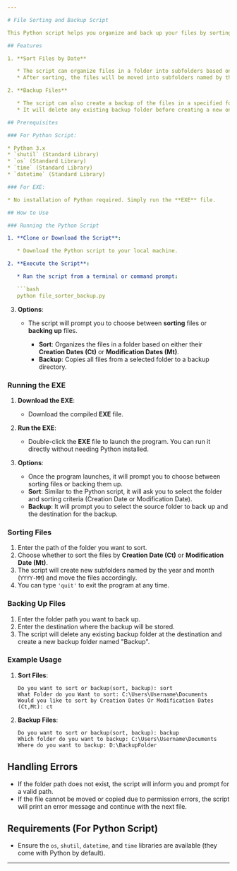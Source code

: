 ```yaml
---

# File Sorting and Backup Script

This Python script helps you organize and back up your files by sorting them based on their **creation** or **modification** dates and allowing for a backup of files to a specified location. The script can be run either as a **Python script** or as a compiled **EXE** file.

## Features

1. **Sort Files by Date**

   * The script can organize files in a folder into subfolders based on either **creation dates** or **modification dates**.
   * After sorting, the files will be moved into subfolders named by the year and month of their respective creation or modification date.

2. **Backup Files**

   * The script can also create a backup of the files in a specified folder and save them to a target location.
   * It will delete any existing backup folder before creating a new one, ensuring only the latest backup is available.

## Prerequisites

### For Python Script:

* Python 3.x
* `shutil` (Standard Library)
* `os` (Standard Library)
* `time` (Standard Library)
* `datetime` (Standard Library)

### For EXE:

* No installation of Python required. Simply run the **EXE** file.

## How to Use

### Running the Python Script

1. **Clone or Download the Script**:

   * Download the Python script to your local machine.

2. **Execute the Script**:

   * Run the script from a terminal or command prompt:

   ```bash
   python file_sorter_backup.py
   ```

3. **Options**:

   * The script will prompt you to choose between **sorting** files or **backing up** files.

     * **Sort**: Organizes the files in a folder based on either their **Creation Dates (Ct)** or **Modification Dates (Mt)**.
     * **Backup**: Copies all files from a selected folder to a backup directory.

### Running the EXE

1. **Download the EXE**:

   * Download the compiled **EXE** file.

2. **Run the EXE**:

   * Double-click the **EXE** file to launch the program. You can run it directly without needing Python installed.

3. **Options**:

   * Once the program launches, it will prompt you to choose between sorting files or backing them up.
   * **Sort**: Similar to the Python script, it will ask you to select the folder and sorting criteria (Creation Date or Modification Date).
   * **Backup**: It will prompt you to select the source folder to back up and the destination for the backup.

### Sorting Files

1. Enter the path of the folder you want to sort.
2. Choose whether to sort the files by **Creation Date (Ct)** or **Modification Date (Mt)**.
3. The script will create new subfolders named by the year and month (`YYYY-MM`) and move the files accordingly.
4. You can type `'quit'` to exit the program at any time.

### Backing Up Files

1. Enter the folder path you want to back up.
2. Enter the destination where the backup will be stored.
3. The script will delete any existing backup folder at the destination and create a new backup folder named "Backup".

### Example Usage

1. **Sort Files**:

   ```plaintext
   Do you want to sort or backup(sort, backup): sort
   What Folder do you Want to sort: C:\Users\Username\Documents
   Would you like to sort by Creation Dates Or Modification Dates (Ct,Mt): ct
   ```

2. **Backup Files**:

   ```plaintext
   Do you want to sort or backup(sort, backup): backup
   Which folder do you want to backup: C:\Users\Username\Documents
   Where do you want to backup: D:\BackupFolder
   ```

## Handling Errors

* If the folder path does not exist, the script will inform you and prompt for a valid path.
* If the file cannot be moved or copied due to permission errors, the script will print an error message and continue with the next file.

## Requirements (For Python Script)

* Ensure the `os`, `shutil`, `datetime`, and `time` libraries are available (they come with Python by default).

---
```

